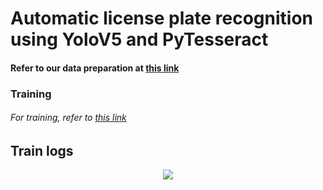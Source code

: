 # Automatic license plate recognition using YoloV5 and PyTesseract

#### Refer to our data preparation at [this link](https://github.com/sid0312/ANPR)

### Training 

###### For training, refer to [this link](yolov5_license_plate_train.ipynb)

## Train logs

<p align="center">  
  <img src="https://github.com/sid0312/anpr_yolov5/blob/master/visualizations/results.png">
</p>



